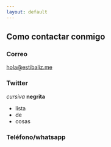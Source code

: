 ```yaml
---
layout: default
---
```


## Como contactar conmigo

### Correo

<hola@estibaliz.me>

### Twitter

*cursiva* **negrita**
 
- lista
- de 
- cosas

### Teléfono/whatsapp

